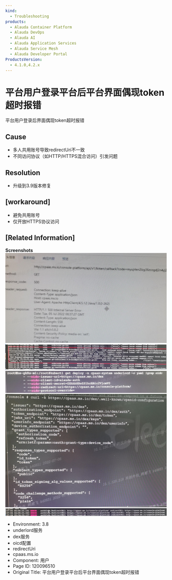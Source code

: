 ```yaml
---
kind:
  - Troubleshooting
products:
  - Alauda Container Platform
  - Alauda DevOps
  - Alauda AI
  - Alauda Application Services
  - Alauda Service Mesh
  - Alauda Developer Portal
ProductsVersion:
  - 4.1.0,4.2.x
---
```

<!-- A type of document that involves encountering a fault, diagnosing it, performing root cause analysis, and providing solutions. -->

# 平台用户登录平台后平台界面偶现token超时报错

平台用户登录后界面偶现token超时报错

## Cause
- 多人共用账号导致redirectUri不一致
- 不同访问协议（如HTTP/HTTPS混合访问）引发问题

## Resolution
- 升级到3.9版本修复

## [workaround]
- 避免共用账号
- 仅开放HTTPS协议访问

## [Related Information]
**Screenshots**
![](assets/ping-tai-yong-hu-deng-lu-ping-tai-hou-ping-tai-jie-mian-ou-xian-tokenchao-shi-ba/image2022-7-7_9-27-49.png)
![](assets/ping-tai-yong-hu-deng-lu-ping-tai-hou-ping-tai-jie-mian-ou-xian-tokenchao-shi-ba/image2022-7-7_9-30-38.png)
![](assets/ping-tai-yong-hu-deng-lu-ping-tai-hou-ping-tai-jie-mian-ou-xian-tokenchao-shi-ba/image2022-7-7_9-33-58.png)
![](assets/ping-tai-yong-hu-deng-lu-ping-tai-hou-ping-tai-jie-mian-ou-xian-tokenchao-shi-ba/image2022-7-7_9-35-33.png)
![](assets/ping-tai-yong-hu-deng-lu-ping-tai-hou-ping-tai-jie-mian-ou-xian-tokenchao-shi-ba/image2022-7-7_9-36-38.png)
- Environment: 3.8
- underlord服务
- dex服务
- oicd配置
- redirectUri
- cpaas.ms.io
- Component: 用户
- Page ID: 120096510
- Original Title: 平台用户登录平台后平台界面偶现token超时报错
